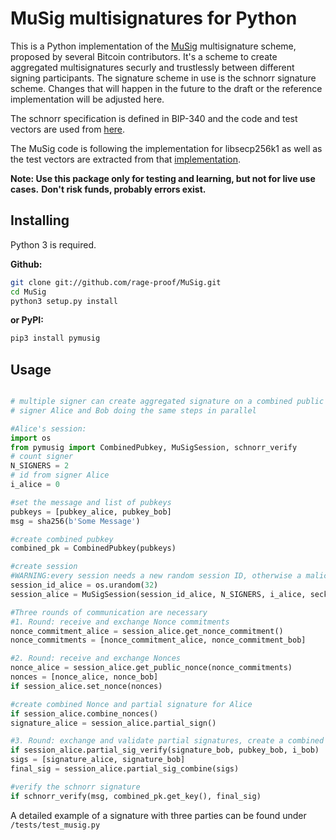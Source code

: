 # MuSig multisignatures for Python

This is a Python implementation of the [MuSig](https://eprint.iacr.org/2018/068) multisignature scheme, proposed by several Bitcoin contributors.
It's a scheme to create aggregated multisignatures securly and trustlessly between different signing participants. The signature scheme in use is the schnorr signature scheme.
Changes that will happen in the future to the draft or the reference implementation will be adjusted here.

The schnorr specification is defined in BIP-340 and the code and test vectors are used from [here](https://github.com/bitcoin/bips/tree/master/bip-0340).

The MuSig code is following the implementation for libsecp256k1 as well as the test vectors are extracted from that [implementation](https://github.com/jonasnick/secp256k1-zkp).

**Note: Use this package only for testing and learning, but not for live use cases.**
**Don't risk funds, probably errors exist.**


## Installing
Python 3 is required.

**Github:**

```sh
git clone git://github.com/rage-proof/MuSig.git
cd MuSig
python3 setup.py install
```

**or PyPI:**

```sh
pip3 install pymusig
```

## Usage


```python

# multiple signer can create aggregated signature on a combined public key
# signer Alice and Bob doing the same steps in parallel 

#Alice's session:
import os
from pymusig import CombinedPubkey, MuSigSession, schnorr_verify
# count signer
N_SIGNERS = 2
# id from signer Alice
i_alice = 0

#set the message and list of pubkeys
pubkeys = [pubkey_alice, pubkey_bob]
msg = sha256(b'Some Message')

#create combined pubkey
combined_pk = CombinedPubkey(pubkeys)

#create session
#WARNING:every session needs a new random session ID, otherwise a malicious signer can extract the secret key
session_id_alice = os.urandom(32)
session_alice = MuSigSession(session_id_alice, N_SIGNERS, i_alice, seckey_alice, combined_pk.get_key(), combined_pk.get_pre_session(), msg)

#Three rounds of communication are necessary
#1. Round: receive and exchange Nonce commitments
nonce_commitment_alice = session_alice.get_nonce_commitment()
nonce_commitments = [nonce_commitment_alice, nonce_commitment_bob]

#2. Round: receive and exchange Nonces
nonce_alice = session_alice.get_public_nonce(nonce_commitments)
nonces = [nonce_alice, nonce_bob]
if session_alice.set_nonce(nonces)

#create combined Nonce and partial signature for Alice
if session_alice.combine_nonces()
signature_alice = session_alice.partial_sign()

#3. Round: exchange and validate partial signatures, create a combined signature
if session_alice.partial_sig_verify(signature_bob, pubkey_bob, i_bob)
sigs = [signature_alice, signature_bob]
final_sig = session_alice.partial_sig_combine(sigs)

#verify the schnorr signature
if schnorr_verify(msg, combined_pk.get_key(), final_sig)

```
A detailed example of a signature with three parties can be found under `/tests/test_musig.py`
